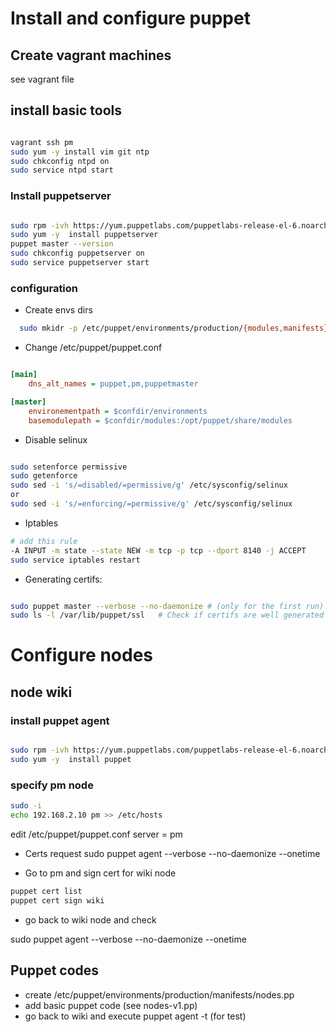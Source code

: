 # Install and configure puppet

## Create vagrant machines
see vagrant file

## install basic tools

```bash

vagrant ssh pm
sudo yum -y install vim git ntp
sudo chkconfig ntpd on
sudo service ntpd start
```

### Install puppetserver

```bash

sudo rpm -ivh https://yum.puppetlabs.com/puppetlabs-release-el-6.noarch.rpm
sudo yum -y  install puppetserver
puppet master --version
sudo chkconfig puppetserver on
sudo service puppetserver start
```


### configuration

- Create envs dirs

```bash
  sudo mkidr -p /etc/puppet/environments/production/{modules,manifests}

```

- Change /etc/puppet/puppet.conf

```ini

[main]
    dns_alt_names = puppet,pm,puppetmaster

[master]
    environementpath = $confdir/environments
    basemodulepath = $confdir/modules:/opt/puppet/share/modules

```

- Disable selinux

```bash

sudo setenforce permissive
sudo getenforce
sudo sed -i 's/=disabled/=permissive/g' /etc/sysconfig/selinux
or
sudo sed -i 's/=enforcing/=permissive/g' /etc/sysconfig/selinux
```

- Iptables

```bash
# add this rule
-A INPUT -m state --state NEW -m tcp -p tcp --dport 8140 -j ACCEPT
sudo service iptables restart
```

- Generating certifs:
```bash

sudo puppet master --verbose --no-daemonize # (only for the first run)
sudo ls -l /var/lib/puppet/ssl   # Check if certifs are well generated
```

# Configure  nodes

##  node wiki
### install puppet agent

```bash

sudo rpm -ivh https://yum.puppetlabs.com/puppetlabs-release-el-6.noarch.rpm
sudo yum -y  install puppet
```

### specify pm node

```bash
sudo -i 
echo 192.168.2.10 pm >> /etc/hosts
```

edit /etc/puppet/puppet.conf
server = pm

- Certs request
sudo puppet agent --verbose --no-daemonize --onetime

- Go to pm and sign cert for wiki node

```bash
puppet cert list
puppet cert sign wiki
```

- go back to wiki node and check

sudo puppet agent --verbose --no-daemonize --onetime

## Puppet codes
- create /etc/puppet/environments/production/manifests/nodes.pp
- add basic puppet code (see nodes-v1.pp)
- go back to wiki and execute puppet agent -t (for test)

